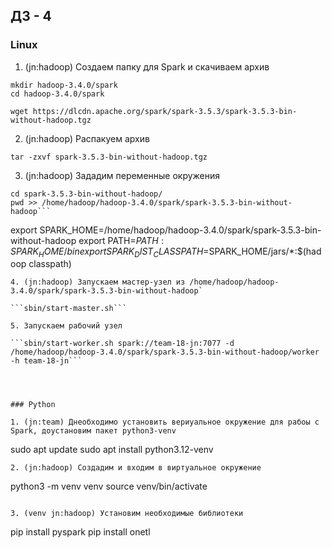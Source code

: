 ## ДЗ - 4

### Linux
1. (jn:hadoop) Создаем папку для Spark и скачиваем архив 

```
mkdir hadoop-3.4.0/spark
cd hadoop-3.4.0/spark
```

```wget https://dlcdn.apache.org/spark/spark-3.5.3/spark-3.5.3-bin-without-hadoop.tgz```


2. (jn:hadoop) Распакуем архив

```tar -zxvf spark-3.5.3-bin-without-hadoop.tgz```

3. (jn:hadoop) Зададим переменные окружения

```
cd spark-3.5.3-bin-without-hadoop/
pwd >> /home/hadoop/hadoop-3.4.0/spark/spark-3.5.3-bin-without-hadoop```
```
export SPARK_HOME=/home/hadoop/hadoop-3.4.0/spark/spark-3.5.3-bin-without-hadoop
export PATH=$PATH:SPARK_HOME/bin
export SPARK_DIST_CLASSPATH=$SPARK_HOME/jars/*:$(hadoop classpath)
```
4. (jn:hadoop) Запускаем мастер-узел из /home/hadoop/hadoop-3.4.0/spark/spark-3.5.3-bin-without-hadoop`

```sbin/start-master.sh```

5. Запускаем рабочий узел

```sbin/start-worker.sh spark://team-18-jn:7077 -d /home/hadoop/hadoop-3.4.0/spark/spark-3.5.3-bin-without-hadoop/worker -h team-18-jn```




### Python

1. (jn:team) Днеобходимо установить вериуальное окружение для рабоы с Spark, доустановим пакет python3-venv

```
sudo apt update
sudo apt install python3.12-venv
```
2. (jn:hadoop) Создадим и входим в виртуальное окружение

```
python3 -m venv venv
source venv/bin/activate
```

3. (venv jn:hadoop) Установим необходимые библиотеки

```
pip install pyspark
pip install onetl
```
